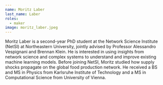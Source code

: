```yaml
---
name: Moritz Laber
last_name: Laber
roles:
  - maker
image: moritz_laber.jpeg
---
```

Moritz Laber is a second-year PhD student at the Network Science Institute (NetSI) at Northeastern University, jointly advised by Professor Alessandro Vespignani and Brennan Klein. He is interested in using insights from network science and complex systems to understand and improve existing machine learning models. Before joining NetSI, Moritz studied how supply shocks propagate on the global food production network. He received a BS and MS in Physics from Karlsruhe Institute of Technology and a MS in Computational Science from University of Vienna.